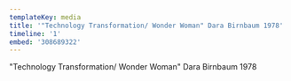 ```yaml
---
templateKey: media
title: '"Technology Transformation/ Wonder Woman" Dara Birnbaum 1978'
timeline: '1'
embed: '308689322'
---
```

"Technology Transformation/ Wonder Woman" Dara Birnbaum 1978
